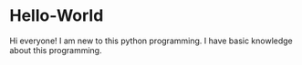 # Hello-World
Hi everyone!
I am new to this python programming. I have basic knowledge about this programming.
